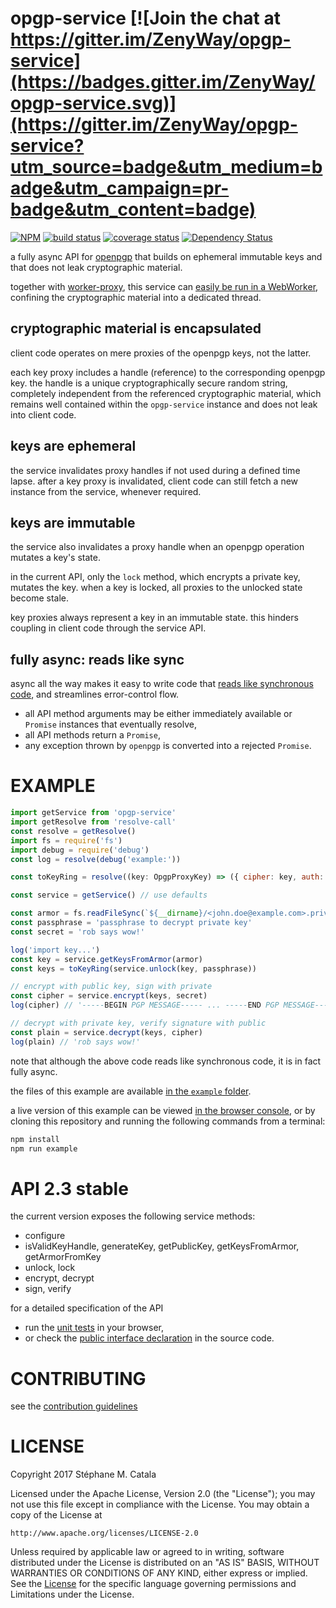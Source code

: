 # opgp-service [![Join the chat at https://gitter.im/ZenyWay/opgp-service](https://badges.gitter.im/ZenyWay/opgp-service.svg)](https://gitter.im/ZenyWay/opgp-service?utm_source=badge&utm_medium=badge&utm_campaign=pr-badge&utm_content=badge)
[![NPM](https://nodei.co/npm/opgp-service.png?compact=true)](https://nodei.co/npm/opgp-service/)
[![build status](https://travis-ci.org/ZenyWay/opgp-service.svg?branch=master)](https://travis-ci.org/ZenyWay/opgp-service)
[![coverage status](https://coveralls.io/repos/github/ZenyWay/opgp-service/badge.svg?branch=master)](https://coveralls.io/github/ZenyWay/opgp-service)
[![Dependency Status](https://gemnasium.com/badges/github.com/ZenyWay/opgp-service.svg)](https://gemnasium.com/github.com/ZenyWay/opgp-service)

a fully async API for [openpgp](https://openpgpjs.org/)
that builds on ephemeral immutable keys and
that does not leak cryptographic material.

together with [worker-proxy](https://www.npmjs.com/package/worker-proxy),
this service can [easily be run in a WebWorker](https://gist.github.com/smcatala/bee0f411b08ec45933cb69264812a62e),
confining the cryptographic material into a dedicated thread.

## cryptographic material is encapsulated
client code operates on mere proxies of the openpgp keys, not the latter.

each key proxy includes a handle (reference) to the corresponding openpgp key.
the handle is a unique cryptographically secure random string,
completely independent from the referenced cryptographic material,
which remains well contained within the `opgp-service` instance
and does not leak into client code.

## keys are ephemeral
the service invalidates proxy handles if not used during a defined time lapse.
after a key proxy is invalidated,
client code can still fetch a new instance from the service, whenever required.

## keys are immutable
the service also invalidates a proxy handle when an openpgp operation
mutates a key's state.

in the current API, only the `lock` method, which encrypts a private key,
mutates the key.
when a key is locked, all proxies to the unlocked state become stale.

key proxies always represent a key in an immutable state.
this hinders coupling in client code through the service API.

## fully async: reads like sync
async all the way makes it easy to write code that [reads like synchronous code](https://www.npmjs.com/package/resolve-call),
and streamlines error-control flow.
* all API method arguments may be either immediately available
or `Promise` instances that eventually resolve,
* all API methods return a `Promise`,
* any exception thrown by `openpgp` is converted into a rejected `Promise`.

# <a name="example"></a> EXAMPLE
```javascript
import getService from 'opgp-service'
import getResolve from 'resolve-call'
const resolve = getResolve()
import fs = require('fs')
import debug = require('debug')
const log = resolve(debug('example:'))

const toKeyRing = resolve((key: OpgpProxyKey) => ({ cipher: key, auth: key }))

const service = getService() // use defaults

const armor = fs.readFileSync(`${__dirname}/<john.doe@example.com>.private.key`, 'utf8')
const passphrase = 'passphrase to decrypt private key'
const secret = 'rob says wow!'

log('import key...')
const key = service.getKeysFromArmor(armor)
const keys = toKeyRing(service.unlock(key, passphrase))

// encrypt with public key, sign with private
const cipher = service.encrypt(keys, secret)
log(cipher) // '-----BEGIN PGP MESSAGE----- ... -----END PGP MESSAGE-----'

// decrypt with private key, verify signature with public
const plain = service.decrypt(keys, cipher)
log(plain) // 'rob says wow!'
```
note that although the above code reads like synchronous code,
it is in fact fully async.

the files of this example are available [in the `example` folder](./spec/example).

a live version of this example can be viewed [in the browser console](https://cdn.rawgit.com/ZenyWay/opgp-service/v2.3.1/spec/example/index.html),
or by cloning this repository and running the following commands from a terminal:
```bash
npm install
npm run example
```

# <a name="api"></a> API 2.3 stable
the current version exposes the following service methods:
* configure
* isValidKeyHandle, generateKey, getPublicKey, getKeysFromArmor, getArmorFromKey
* unlock, lock
* encrypt, decrypt
* sign, verify

for a detailed specification of the API
* run the [unit tests](https://cdn.rawgit.com/ZenyWay/opgp-service/v2.3.1/spec/web/index.html)
in your browser,
* or check the [public interface declaration](./src/index.ts#L38-L271)
in the source code.

# <a name="contributing"></a> CONTRIBUTING
see the [contribution guidelines](./CONTRIBUTING.md)

# <a name="license"></a> LICENSE
Copyright 2017 Stéphane M. Catala

Licensed under the Apache License, Version 2.0 (the "License");
you may not use this file except in compliance with the License.
You may obtain a copy of the License at

    http://www.apache.org/licenses/LICENSE-2.0

Unless required by applicable law or agreed to in writing, software
distributed under the License is distributed on an "AS IS" BASIS,
WITHOUT WARRANTIES OR CONDITIONS OF ANY KIND, either express or implied.
See the [License](./LICENSE) for the specific language governing permissions and
Limitations under the License.
